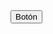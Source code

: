 
<!DOCTYPE html>
<html lang="en">
  <head>
    <meta charset="UTF-8" />
    <meta http-equiv="X-UA-Compatible" content="IE=edge" />
    <meta name="viewport" content="width=device-width, initial-scale=1.0" />
    <title>Bootstrap</title>
    <link
      href="https://cdn.jsdelivr.net/npm/bootstrap@5.1.3/dist/css/bootstrap.min.css"
      rel="stylesheet"
      integrity="sha384-1BmE4kWBq78iYhFldvKuhfTAU6auU8tT94WrHftjDbrCEXSU1oBoqyl2QvZ6jIW3"
      crossorigin="anonymous"
    />
    <style>
      .relleno {
        background-color: red;
        border: 1px solid white;
        padding: 5px;
      }
    </style>
  </head>
  <body>
    <!-- <div class="row">
        <div class="col relleno">Columna 1</div>
        <div class="col relleno">Columna 2</div>
        <div class="col-6 relleno">Columna 3</div>
    </div>
    <div class="row">
        <div class="col-3 col-md-6 relleno">Columna 1</div>
        <div class="col relleno">Columna 2</div>
    </div> -->
    <div class="container">
      <div class="row justify-content-center">
        <button type="button" class="btn btn-success col-3">Botón</button>
      </div>
    </div>
  </body>

  <script
    src="https://cdn.jsdelivr.net/npm/bootstrap@5.1.3/dist/js/bootstrap.bundle.min.js"
    integrity="sha384-ka7Sk0Gln4gmtz2MlQnikT1wXgYsOg+OMhuP+IlRH9sENBO0LRn5q+8nbTov4+1p"
    crossorigin="anonymous"
  ></script>
</html>